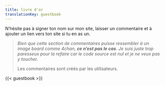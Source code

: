```yaml
---
title: livre d'or
translationKey: guestbook
---
```


N’hésite pas à signer ton nom sur mon site, laisser un commentaire et à ajouter un lien vers ton site si tu en as un.

> *Bien que cette section de commentaires puisse ressembler à un image board comme 4chan, **ce n’est pas le cas**. Je suis juste trop paresseux pour la refaire car le code source est nul et je ne veux pas y toucher.*
>
> Les commentaires sont créés par les utilisateurs.

{{< guestbook >}}
